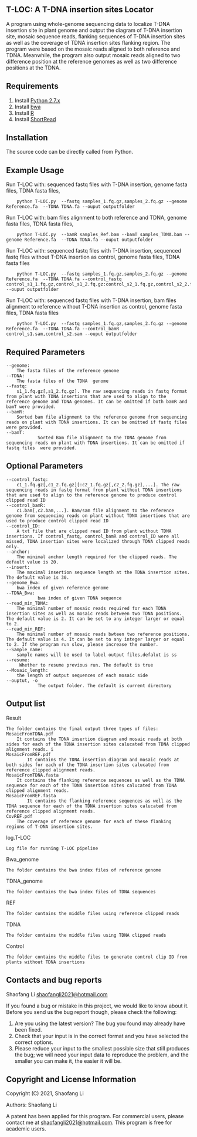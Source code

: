 ## T-LOC: A T-DNA insertion sites Locator
A program using whole-genome sequencing data to localize T-DNA insertion site in plant genome and output the diagram of T-DNA insertion site, mosaic sequence reads, flanking sequences of T-DNA insertion sites as well as the coverage of  TDNA insertion sites flanking region.
The program were based on the mosaic reads aligned to both reference and TDNA. Meanwhile, the program also output mosaic reads aligned to two difference position at the reference genomes as well as two difference positions at the TDNA.

Requirements
------------
1. Install [Python 2.7.x](https://www.python.org/downloads)
2. Install [bwa](http://bio-bwa.sourceforge.net/)
3. Install [R](https://www.r-project.org)
4. Install [ShortRead](http://www.bioconductor.org/packages/release/bioc/html/ShortRead.html)

Installation
------------
The source code can be directly called from Python.

Example Usage
--------------------------------
Run T-LOC with: sequenced fastq files with T-DNA insertion, genome fasta files,  TDNA fasta files, 

        python T-LOC.py  --fastq samples_1.fq.gz,samples_2.fq.gz --genome Reference.fa  --TDNA TDNA.fa --ouput outputfolder

Run T-LOC with: bam files alignment to both reference and TDNA, genome fasta files,  TDNA fasta files,

        python T-LOC.py  --bamR samples_Ref.bam --bamT samples_TDNA.bam --genome Reference.fa  --TDNA TDNA.fa --ouput outputfolder

Run T-LOC with: sequenced fastq files with T-DNA insertion,  sequenced fastq files without T-DNA insertion as control, genome fasta files,  TDNA fasta files

        python T-LOC.py  --fastq samples_1.fq.gz,samples_2.fq.gz --genome Reference.fa  --TDNA TDNA.fa --control_fastq control_s1_1.fq.gz,control_s1_2.fq.gz:control_s2_1.fq.gz,control_s2_2.fq.gz --ouput outputfolder

Run T-LOC with: sequenced fastq files with T-DNA insertion,  bam files alignment to reference without T-DNA insertion as control, genome fasta files,  TDNA fasta files

        python T-LOC.py  --fastq samples_1.fq.gz,samples_2.fq.gz --genome Reference.fa  --TDNA TDNA.fa --control_bamR control_s1.sam,control_s2.sam --ouput outputfolder


Required Parameters
------------
	--genome:
		The fasta files of the reference genome
	--TDNA:
		The fasta files of the TDNA  genome
	--fastq: 
		s1_1.fq.gz[,s1_2.fq.gz]. The raw sequencing reads in fastq format from plant with TDNA insertions that are used to align to the reference genome and TDNA genomes. It can be omitted if both bamR and bamT were provided.
	--bamR:
		Sorted bam file alignment to the reference genome from sequencing reads on plant with TDNA insertions. It can be omitted if fastq files  were provided.
	--bamT:
                Sorted Bam file alignment to the TDNA genome from sequencing reads on plant with TDNA insertions. It can be omitted if fastq files  were provided.

Optional Parameters
------------	
	--control_fastq:
		c1_1.fq.gz[,c1_2.fq.gz][:c2_1.fq.gz[,c2_2.fq.gz],...]. The raw sequencing reads in fastq format from plant without TDNA insertions that are used to align to the reference genome to produce control clipped read ID
	--control_bamR:
		c1.bam[,c2.bam,...]. Bam/sam file alignment to the reference genome from sequencing reads on plant without TDNA insertions that are used to produce control clipped read ID
	--control_ID:
		A txt file that are clipped read ID from plant without TDNA insertions. If control_fastq, control_bamR and control_ID were all missed, TDNA insertion sites were localized through TDNA clipped reads only.
	--anchor:
		The minimal anchor length required for the clipped reads. The default value is 20.
	--insert:
		The maximal insertion sequence length at the TDNA insertion sites. The default value is 30.
	--genome_Bwa: 
		bwa index of given reference genome
	--TDNA_Bwa:    
                bwa index of given TDNA sequence
	--read_min_TDNA:
		The minimal number of mosaic reads required for each TDNA insertion sites as well as mosaic reads between two TDNA positions. The default value is 2. It can be set to any integer larger or equal to 2. 
	--read_min_REF:
		The minimal number of mosaic reads bwteen two reference positions. The default value is 4. It can be set to any integer larger or equal to 2. If the program run slow, please increase the number.
	--Sample_name:
		sample names will be used to label output files,defalut is ss
	--resume:
		 Whether to resume previous run. The default is true
	--Mosaic_length: 
		the length of output sequences of each mosaic side
	--ouptut, -o
                The output folder. The default is current directory
 


Output list
--------------------------------
Result

	The folder contains the final output three types of files: 
	MosaicFromTDNA.pdf
		It contains the TDNA insertion diagram and mosaic reads at both sides for each of the TDNA insertion sites calucated from TDNA clipped alignment reads.	i
	MosaicFromREF.pdf
       		It contains the TDNA insertion diagram and mosaic reads at both sides for each of the TDNA insertion sites calucated from reference clipped alignment reads.
	MosaicFromTDNA.fasta
		It contains the flanking reference sequences as well as the TDNA sequence for each of the TDNA insertion sites calucated from TDNA clipped alignment reads.
	MosaicFromREF.fasta
       		It contains the flanking reference sequences as well as the TDNA sequence for each of the TDNA insertion sites calucated from reference clipped alignment reads. 
	CovREF.pdf
		The coverage of reference genome for each of these flanking regions of T-DNA insertion sites.

log.T-LOC

	Log file for running T-LOC pipeline

Bwa_genome

	The folder contains the bwa index files of reference genome

TDNA_genome

	The folder contains the bwa index files of TDNA sequences

REF

	The folder contains the middle files using reference clipped reads

TDNA

	The folder contains the middle files using TDNA clipped reads

Control

	The folder contains the middle files to generate control clip ID from plants without TDNA insertions


Contacts and bug reports
------------------------

Shaofang Li
shaofangli2021@hotmail.com

If you found a bug or mistake in this project, we would like to know about it.
Before you send us the bug report though, please check the following:

1. Are you using the latest version? The bug you found may already have been
   fixed.
2. Check that your input is in the correct format and you have selected the
   correct options.
3. Please reduce your input to the smallest possible size that still produces
   the bug; we will need your input data to reproduce the problem, and the
   smaller you can make it, the easier it will be.


Copyright and License Information
---------------------------------
Copyright (C) 2021, Shaofang Li

Authors: Shaofang Li

A patent has been applied for this program. For commercial users, please contact me at shaofangli2021@hotmail.com.
This program is free for academic users. 


